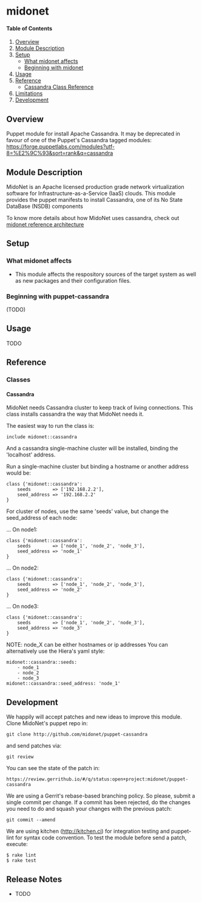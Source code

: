 # midonet

#### Table of Contents

1. [Overview](#overview)
2. [Module Description](#module-description)
3. [Setup](#setup)
    * [What midonet affects](#what-midonet-affects)
    * [Beginning with midonet](#beginning-with-midonet)
4. [Usage](#usage)
5. [Reference](#reference)
    * [Cassandra Class Reference](#cassandra)
6. [Limitations](#limitations)
7. [Development](#development)

## Overview

Puppet module for install Apache Cassandra. It may be deprecated in favour of
one of the Puppet's Cassandra tagged modules:
https://forge.puppetlabs.com/modules?utf-8=%E2%9C%93&sort=rank&q=cassandra

## Module Description

MidoNet is an Apache licensed production grade network virtualization software
for Infrastructure-as-a-Service (IaaS) clouds. This module provides the puppet
manifests to install Cassandra, one of its No State DataBase (NSDB) components

To know more details about how MidoNet uses cassandra, check out [midonet
reference
architecture](http://docs.midonet.org/docs/latest/reference-architecture/content/cassandra.html)

## Setup

### What midonet affects

* This module affects the respository sources of the target system as well as
  new packages and their configuration files.

### Beginning with puppet-cassandra

(TODO)

## Usage

TODO

## Reference

### Classes

#### Cassandra

MidoNet needs Cassandra cluster to keep track of living connections. This class
installs cassandra the way that MidoNet needs it.

The easiest way to run the class is:

    include midonet::cassandra

And a cassandra single-machine cluster will be installed, binding the
'localhost' address.

Run a single-machine cluster but binding a hostname or another address
would be:

    class {'midonet::cassandra':
        seeds        => ['192.168.2.2'],
        seed_address => '192.168.2.2'
    }

For cluster of nodes, use the same 'seeds' value, but change the
seed_address of each node:

... On node1:

    class {'midonet::cassandra':
        seeds        => ['node_1', 'node_2', 'node_3'],
        seed_address => 'node_1'
    }

... On node2:

    class {'midonet::cassandra':
        seeds        => ['node_1', 'node_2', 'node_3'],
        seed_address => 'node_2'
    }

... On node3:

    class {'midonet::cassandra':
        seeds        => ['node_1', 'node_2', 'node_3'],
        seed_address => 'node_3'
    }

NOTE: node_X can be either hostnames or ip addresses
You can alternatively use the Hiera's yaml style:

    midonet::cassandra::seeds:
        - node_1
        - node_2
        - node_3
    midonet::cassandra::seed_address: 'node_1'

## Development

We happily will accept patches and new ideas to improve this module. Clone
MidoNet's puppet repo in:

    git clone http://github.com/midonet/puppet-cassandra

and send patches via:

    git review

You can see the state of the patch in:

    https://review.gerrithub.io/#/q/status:open+project:midonet/puppet-cassandra

We are using a Gerrit's rebase-based branching policy. So please, submit a
single commit per change. If a commit has been rejected, do the changes you need
to do and squash your changes with the previous patch:

    git commit --amend

We are using kitchen (http://kitchen.ci) for integration testing and puppet-lint
for syntax code convention. To test the module before send a patch, execute:

    $ rake lint
    $ rake test

## Release Notes

* TODO

